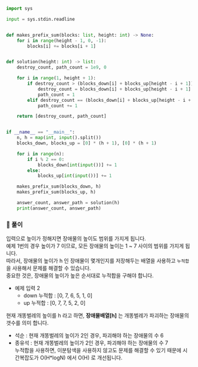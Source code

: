 ```python
import sys

input = sys.stdin.readline


def makes_prefix_sum(blocks: list, height: int) -> None:
    for i in range(height - 1, 0, -1):
        blocks[i] += blocks[i + 1]


def solution(height: int) -> list:
    destroy_count, path_count = 1e9, 0

    for i in range(1, height + 1):
        if destroy_count > (blocks_down[i] + blocks_up[height - i + 1]):
            destroy_count = blocks_down[i] + blocks_up[height - i + 1]
            path_count = 1
        elif destroy_count == (blocks_down[i] + blocks_up[height - i + 1]):
            path_count += 1

    return [destroy_count, path_count]


if __name__ == "__main__":
    n, h = map(int, input().split())
    blocks_down, blocks_up = [0] * (h + 1), [0] * (h + 1)

    for i in range(n):
        if i % 2 == 0:
            blocks_down[int(input())] += 1
        else:
            blocks_up[int(input())] += 1

    makes_prefix_sum(blocks_down, h)
    makes_prefix_sum(blocks_up, h)

    answer_count, answer_path = solution(h)
    print(answer_count, answer_path)
```

### 📌 풀이

입력으로 높이가 정해지면 장애물의 높이도 범위를 가지게 됩니다.  
예제 1번의 경우 높이가 7 이므로, 모든 장애물의 높이는 1 ~ 7 사이의 범위를 가지게 됩니다.  
따라서, 장애물의 높이가 h 인 장애물이 몇개인지를 저장해두는 배열을 사용하고 `누적합` 을 사용해서 문제를 해결할 수 있습니다.  
중요한 것은, 장애물의 높이가 높은 순서대로 누적합을 구해야 합니다.

- 예제 입력 2
  - down 누적합 : [0, 7, 6, 5, 1, 0]
  - up 누적합 : [0, 7, 7, 5, 2, 0]

현재 개똥벌레의 높이를 h 라고 하면, **장애물배열[h]** 는 개똥벌레가 파괴하는 장애물의 갯수를 의미 합니다.

- 석순 : 현재 개똥벌레의 높이가 2인 경우, 파괴해야 하는 장애물의 수 6
- 종유석 : 현재 개똥벌레의 높이가 2인 경우, 파괴해야 하는 장애물의 수 7  
  누적합을 사용하면, 이분탐색을 사용하지 않고도 문제를 해결할 수 있기 때문에 시간복잡도가 O(H\*logN) 에서 O(H) 로 개선됩니다.

